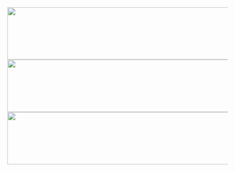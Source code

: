 
<a href="https://github.com/devxb/gitanimals">
  <img
    src="https://render.gitanimals.org/lines/kmh5038?pet-id=573542395125658999"
    width="600"
    height="120"
  />
  <img
    src="https://render.gitanimals.org/lines/kmh5038?pet-id=573542395125659003"
    width="600"
    height="120"
  />
  <img
    src="https://render.gitanimals.org/lines/kmh5038?pet-id=587879674432032854"
    width="600"
    height="120"
  />
</a>
  
  
  
